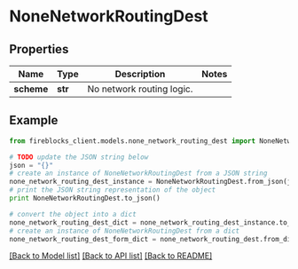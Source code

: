 # NoneNetworkRoutingDest


## Properties
Name | Type | Description | Notes
------------ | ------------- | ------------- | -------------
**scheme** | **str** | No network routing logic. | 

## Example

```python
from fireblocks_client.models.none_network_routing_dest import NoneNetworkRoutingDest

# TODO update the JSON string below
json = "{}"
# create an instance of NoneNetworkRoutingDest from a JSON string
none_network_routing_dest_instance = NoneNetworkRoutingDest.from_json(json)
# print the JSON string representation of the object
print NoneNetworkRoutingDest.to_json()

# convert the object into a dict
none_network_routing_dest_dict = none_network_routing_dest_instance.to_dict()
# create an instance of NoneNetworkRoutingDest from a dict
none_network_routing_dest_form_dict = none_network_routing_dest.from_dict(none_network_routing_dest_dict)
```
[[Back to Model list]](../README.md#documentation-for-models) [[Back to API list]](../README.md#documentation-for-api-endpoints) [[Back to README]](../README.md)


